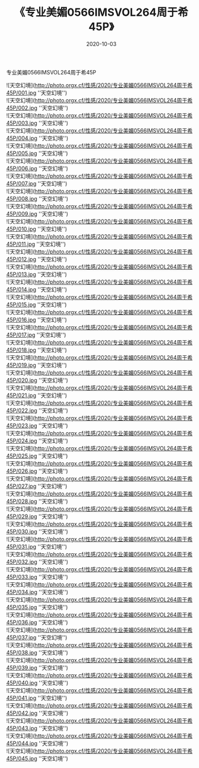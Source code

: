 ﻿---
layout: post
title:  《专业美媚0566IMSVOL264周于希45P》
date:   2020-10-03
img: http://photo.orgx.cf/性感/2020/专业美媚0566IMSVOL264周于希45P/000.jpg
tags: [美女, 性感, 泳衣]
---

专业美媚0566IMSVOL264周于希45P



![天空幻境](http://photo.orgx.cf/性感/2020/专业美媚0566IMSVOL264周于希45P/001.jpg ''天空幻境'') <br>
![天空幻境](http://photo.orgx.cf/性感/2020/专业美媚0566IMSVOL264周于希45P/002.jpg ''天空幻境'') <br>
![天空幻境](http://photo.orgx.cf/性感/2020/专业美媚0566IMSVOL264周于希45P/003.jpg ''天空幻境'') <br>
![天空幻境](http://photo.orgx.cf/性感/2020/专业美媚0566IMSVOL264周于希45P/004.jpg ''天空幻境'') <br>
![天空幻境](http://photo.orgx.cf/性感/2020/专业美媚0566IMSVOL264周于希45P/005.jpg ''天空幻境'') <br>
![天空幻境](http://photo.orgx.cf/性感/2020/专业美媚0566IMSVOL264周于希45P/006.jpg ''天空幻境'') <br>
![天空幻境](http://photo.orgx.cf/性感/2020/专业美媚0566IMSVOL264周于希45P/007.jpg ''天空幻境'') <br>
![天空幻境](http://photo.orgx.cf/性感/2020/专业美媚0566IMSVOL264周于希45P/008.jpg ''天空幻境'') <br>
![天空幻境](http://photo.orgx.cf/性感/2020/专业美媚0566IMSVOL264周于希45P/009.jpg ''天空幻境'') <br>
![天空幻境](http://photo.orgx.cf/性感/2020/专业美媚0566IMSVOL264周于希45P/010.jpg ''天空幻境'') <br>
![天空幻境](http://photo.orgx.cf/性感/2020/专业美媚0566IMSVOL264周于希45P/011.jpg ''天空幻境'') <br>
![天空幻境](http://photo.orgx.cf/性感/2020/专业美媚0566IMSVOL264周于希45P/012.jpg ''天空幻境'') <br>
![天空幻境](http://photo.orgx.cf/性感/2020/专业美媚0566IMSVOL264周于希45P/013.jpg ''天空幻境'') <br>
![天空幻境](http://photo.orgx.cf/性感/2020/专业美媚0566IMSVOL264周于希45P/014.jpg ''天空幻境'') <br>
![天空幻境](http://photo.orgx.cf/性感/2020/专业美媚0566IMSVOL264周于希45P/015.jpg ''天空幻境'') <br>
![天空幻境](http://photo.orgx.cf/性感/2020/专业美媚0566IMSVOL264周于希45P/016.jpg ''天空幻境'') <br>
![天空幻境](http://photo.orgx.cf/性感/2020/专业美媚0566IMSVOL264周于希45P/017.jpg ''天空幻境'') <br>
![天空幻境](http://photo.orgx.cf/性感/2020/专业美媚0566IMSVOL264周于希45P/018.jpg ''天空幻境'') <br>
![天空幻境](http://photo.orgx.cf/性感/2020/专业美媚0566IMSVOL264周于希45P/019.jpg ''天空幻境'') <br>
![天空幻境](http://photo.orgx.cf/性感/2020/专业美媚0566IMSVOL264周于希45P/020.jpg ''天空幻境'') <br>
![天空幻境](http://photo.orgx.cf/性感/2020/专业美媚0566IMSVOL264周于希45P/021.jpg ''天空幻境'') <br>
![天空幻境](http://photo.orgx.cf/性感/2020/专业美媚0566IMSVOL264周于希45P/022.jpg ''天空幻境'') <br>
![天空幻境](http://photo.orgx.cf/性感/2020/专业美媚0566IMSVOL264周于希45P/023.jpg ''天空幻境'') <br>
![天空幻境](http://photo.orgx.cf/性感/2020/专业美媚0566IMSVOL264周于希45P/024.jpg ''天空幻境'') <br>
![天空幻境](http://photo.orgx.cf/性感/2020/专业美媚0566IMSVOL264周于希45P/025.jpg ''天空幻境'') <br>
![天空幻境](http://photo.orgx.cf/性感/2020/专业美媚0566IMSVOL264周于希45P/026.jpg ''天空幻境'') <br>
![天空幻境](http://photo.orgx.cf/性感/2020/专业美媚0566IMSVOL264周于希45P/027.jpg ''天空幻境'') <br>
![天空幻境](http://photo.orgx.cf/性感/2020/专业美媚0566IMSVOL264周于希45P/028.jpg ''天空幻境'') <br>
![天空幻境](http://photo.orgx.cf/性感/2020/专业美媚0566IMSVOL264周于希45P/029.jpg ''天空幻境'') <br>
![天空幻境](http://photo.orgx.cf/性感/2020/专业美媚0566IMSVOL264周于希45P/030.jpg ''天空幻境'') <br>
![天空幻境](http://photo.orgx.cf/性感/2020/专业美媚0566IMSVOL264周于希45P/031.jpg ''天空幻境'') <br>
![天空幻境](http://photo.orgx.cf/性感/2020/专业美媚0566IMSVOL264周于希45P/032.jpg ''天空幻境'') <br>
![天空幻境](http://photo.orgx.cf/性感/2020/专业美媚0566IMSVOL264周于希45P/033.jpg ''天空幻境'') <br>
![天空幻境](http://photo.orgx.cf/性感/2020/专业美媚0566IMSVOL264周于希45P/034.jpg ''天空幻境'') <br>
![天空幻境](http://photo.orgx.cf/性感/2020/专业美媚0566IMSVOL264周于希45P/035.jpg ''天空幻境'') <br>
![天空幻境](http://photo.orgx.cf/性感/2020/专业美媚0566IMSVOL264周于希45P/036.jpg ''天空幻境'') <br>
![天空幻境](http://photo.orgx.cf/性感/2020/专业美媚0566IMSVOL264周于希45P/037.jpg ''天空幻境'') <br>
![天空幻境](http://photo.orgx.cf/性感/2020/专业美媚0566IMSVOL264周于希45P/038.jpg ''天空幻境'') <br>
![天空幻境](http://photo.orgx.cf/性感/2020/专业美媚0566IMSVOL264周于希45P/039.jpg ''天空幻境'') <br>
![天空幻境](http://photo.orgx.cf/性感/2020/专业美媚0566IMSVOL264周于希45P/040.jpg ''天空幻境'') <br>
![天空幻境](http://photo.orgx.cf/性感/2020/专业美媚0566IMSVOL264周于希45P/041.jpg ''天空幻境'') <br>
![天空幻境](http://photo.orgx.cf/性感/2020/专业美媚0566IMSVOL264周于希45P/042.jpg ''天空幻境'') <br>
![天空幻境](http://photo.orgx.cf/性感/2020/专业美媚0566IMSVOL264周于希45P/043.jpg ''天空幻境'') <br>
![天空幻境](http://photo.orgx.cf/性感/2020/专业美媚0566IMSVOL264周于希45P/044.jpg ''天空幻境'') <br>
![天空幻境](http://photo.orgx.cf/性感/2020/专业美媚0566IMSVOL264周于希45P/045.jpg ''天空幻境'') <br>